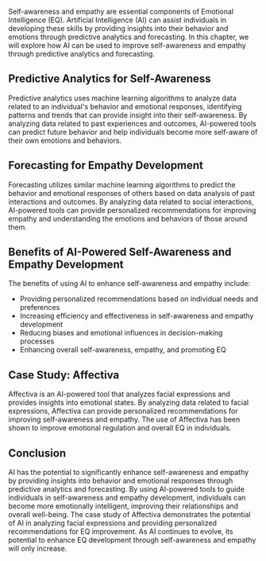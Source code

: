 
Self-awareness and empathy are essential components of Emotional Intelligence (EQ). Artificial Intelligence (AI) can assist individuals in developing these skills by providing insights into their behavior and emotions through predictive analytics and forecasting. In this chapter, we will explore how AI can be used to improve self-awareness and empathy through predictive analytics and forecasting.

Predictive Analytics for Self-Awareness
---------------------------------------

Predictive analytics uses machine learning algorithms to analyze data related to an individual's behavior and emotional responses, identifying patterns and trends that can provide insight into their self-awareness. By analyzing data related to past experiences and outcomes, AI-powered tools can predict future behavior and help individuals become more self-aware of their own emotions and behaviors.

Forecasting for Empathy Development
-----------------------------------

Forecasting utilizes similar machine learning algorithms to predict the behavior and emotional responses of others based on data analysis of past interactions and outcomes. By analyzing data related to social interactions, AI-powered tools can provide personalized recommendations for improving empathy and understanding the emotions and behaviors of those around them.

Benefits of AI-Powered Self-Awareness and Empathy Development
-------------------------------------------------------------

The benefits of using AI to enhance self-awareness and empathy include:

* Providing personalized recommendations based on individual needs and preferences
* Increasing efficiency and effectiveness in self-awareness and empathy development
* Reducing biases and emotional influences in decision-making processes
* Enhancing overall self-awareness, empathy, and promoting EQ

Case Study: Affectiva
---------------------

Affectiva is an AI-powered tool that analyzes facial expressions and provides insights into emotional states. By analyzing data related to facial expressions, Affectiva can provide personalized recommendations for improving self-awareness and empathy. The use of Affectiva has been shown to improve emotional regulation and overall EQ in individuals.

Conclusion
----------

AI has the potential to significantly enhance self-awareness and empathy by providing insights into behavior and emotional responses through predictive analytics and forecasting. By using AI-powered tools to guide individuals in self-awareness and empathy development, individuals can become more emotionally intelligent, improving their relationships and overall well-being. The case study of Affectiva demonstrates the potential of AI in analyzing facial expressions and providing personalized recommendations for EQ improvement. As AI continues to evolve, its potential to enhance EQ development through self-awareness and empathy will only increase.
